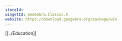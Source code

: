 ```yaml
---
storeId: 
wingetId: GeoGebra.Classic.5
website: https://download.geogebra.org/package/win
---
```


[[../Education]]